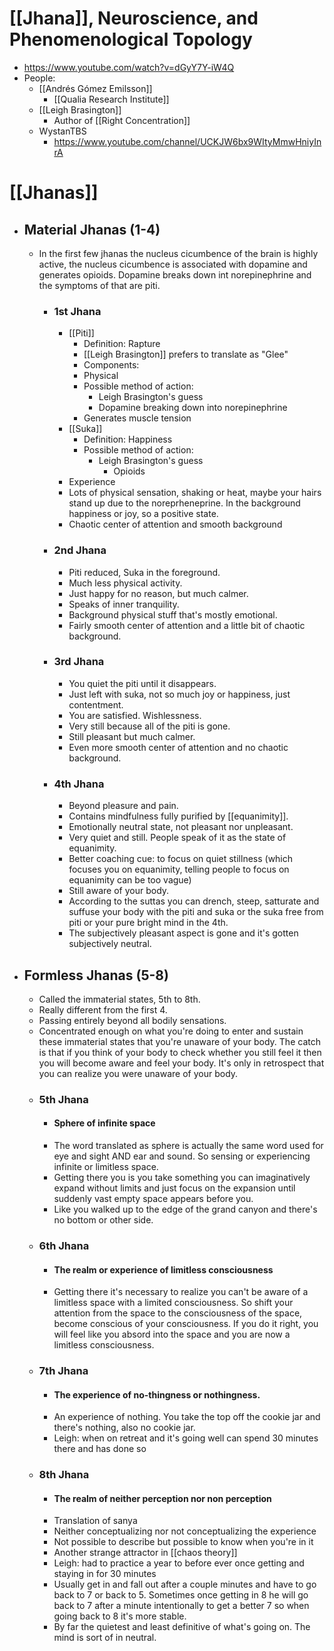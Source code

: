 # [[Jhana]], Neuroscience, and Phenomenological Topology
- https://www.youtube.com/watch?v=dGyY7Y-iW4Q
- People:
	- [[Andrés Gómez Emilsson]]
		- [[Qualia Research Institute]]
	-  [[Leigh Brasington]]
		- Author of [[Right Concentration]]
	- WystanTBS
		- https://www.youtube.com/channel/UCKJW6bx9WItyMmwHniyInrA

# [[Jhanas]]
- ## Material Jhanas (1-4)
	- In the first few jhanas the nucleus cicumbence of the brain is highly active, the nucleus cicumbence is associated with dopamine and generates opioids. Dopamine breaks down int norepinephrine and the symptoms of that are piti.
		- ### 1st Jhana
			-  [[Piti]]
				- Definition: Rapture
				- [[Leigh Brasington]] prefers to translate as "Glee"
				- Components:
				- Physical
				- Possible method of action:
					- Leigh Brasington's guess
					- Dopamine breaking down into norepinephrine
				- Generates muscle tension
			- [[Suka]]
				- Definition: Happiness
				- Possible method of action:
					- Leigh Brasington's guess
						- Opioids
			- Experience
			- Lots of physical sensation, shaking or heat, maybe your hairs stand up due to the noreprheneprine. In the background happiness or joy, so a positive state.
			- Chaotic center of attention and smooth background
		- ### 2nd Jhana
			- Piti reduced, Suka in the foreground.
			- Much less physical activity.
			- Just happy for no reason, but much calmer.
			- Speaks of inner tranquility.
			- Background physical stuff that's mostly emotional.
			- Fairly smooth center of attention and a little bit of chaotic background.
		- ### 3rd Jhana
			- You quiet the piti until it disappears.
			- Just left with suka, not so much joy or happiness, just contentment.
			- You are satisfied. Wishlessness.
			- Very still because all of the piti is gone.
			- Still pleasant but much calmer.
			- Even more smooth center of attention and no chaotic background.
		- ### 4th Jhana
			- Beyond pleasure and pain.
			- Contains mindfulness fully purified by [[equanimity]].
			- Emotionally neutral state, not pleasant nor unpleasant.
			- Very quiet and still. People speak of it as the state of equanimity.
			- Better coaching cue: to focus on quiet stillness (which focuses you on equanimity, telling people to focus on equanimity can be too vague)
			- Still aware of your body.
			- According to the suttas you can drench, steep, satturate and suffuse your body with the piti and suka or the suka free from piti or your pure bright mind in the 4th.
			- The subjectively pleasant aspect is gone and it's gotten subjectively neutral.
- ## Formless Jhanas (5-8)
	- Called the immaterial states, 5th to 8th.
	- Really different from the first 4.
	- Passing entirely beyond all bodily sensations.
	- Concentrated enough on what you're doing to enter and sustain these immaterial states that you're unaware of your body. The catch is that if you think of your body to check whether you still feel it then you will become aware and feel your body. It's only in retrospect that you can realize you were unaware of your body.
	- ### 5th Jhana
		- #### Sphere of infinite space
		- The word translated as sphere is actually the same word used for eye and sight AND ear and sound. So sensing or experiencing infinite or limitless space.
		- Getting there you is you take something you can imaginatively expand without limits and just focus on the expansion until suddenly vast empty space appears before you.
		- Like you walked up to the edge of the grand canyon and there's no bottom or other side.
	- ### 6th Jhana
		- #### The realm or experience of limitless consciousness
		- Getting there it's necessary to realize you can't be aware of a limitless space with a limited consciousness. So shift your attention from the space to the consciousness of the space, become conscious of your consciousness. If you do it right, you will feel like you absord into the space and you are now a limitless consciousness.
	- ### 7th Jhana
		- #### The experience of no-thingness or nothingness.
		- An experience of nothing. You take the top off the cookie jar and there's nothing, also no cookie jar.
		- Leigh: when on retreat and it's going well can spend 30 minutes there and has done so
	- ### 8th Jhana
		- #### The realm of neither perception nor non perception
		- Translation of sanya
		- Neither conceptualizing nor not conceptualizing the experience
		- Not possible to describe but possible to know when you're in it
		- Another strange attractor in [[chaos theory]]
		- Leigh: had to practice a year to before ever once getting and staying in for 30 minutes
		- Usually get in and fall out after a couple minutes and have to go back to 7 or back to 5. Sometimes once getting in 8 he will go back to 7 after a minute intentionally to get a better 7 so when going back to 8 it's more stable.
		- By far the quietest and least definitive of what's going on. The mind is sort of in neutral.



